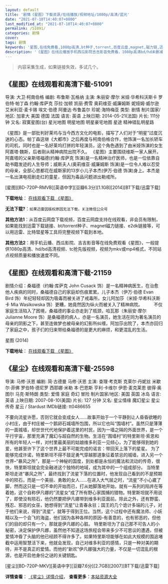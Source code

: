 ```yaml
---
layout: default
title: '剧情《星图》下载资源/在线播放/视频地址/1080p/高清/蓝光'
date: "2021-07-10T14:40:07+0800"
last_modified_at: "2021-07-10T14:40:07+0800"
permalink: /51091/
categories: 剧情
cover:
tags: 剧情
keywords: '星图,在线免费看,1080p高清,bt种子,torrent,百度云盘,magnet,磁力链,迅雷下载资源'
description: '《星图》在线云播放手机西瓜影院吉吉影音免费看，1080p高清bd/hd未删减完整版和tc抢先枪版，mkv/mp4格式，附带bt/torrent种子、magnet/磁力链、百度云盘、网盘资源迅雷下载链接'
---
```


>内容采集生成，如果链接失效，多试几个。


## 《星图》在线观看和高清下载-51091

导演: 大卫·柯南伯格 编剧: 布鲁斯·瓦格纳 主演: 朱丽安·摩尔 米娅·华希科沃斯卡 罗伯特·帕丁森 约翰·库萨克 莎拉·加顿 凯丽·费雪 奥莉维亚·威廉姆斯 妮娅姆·威尔逊 艾米利亚·麦卡锡 埃文·伯德 阿曼达·布鲁盖尔 珍妮·海特梅亚 类型: 剧情 制片国家/地区: 加拿大 美国 德国 法国 语言: 英语 上映日期: 2014-05-21(法国) 片长: 111分钟 又名: 寂寞星图(台) 星光地图 明星地图 明星豪宅地图 星途 精神错乱明星路

《星图》是一部批判好莱坞与当今西方文化的电影，描写了人们对于“明星”过度沉迷的心态。帕丁森这继《大都市》之后再度与柯南伯格合作，他饰演一名加长轿车的司机，同时也是一名好莱坞打拼的年轻演员，这个角色遇到了由米娅饰演的女生阿嘉塔·魏斯，后者刚从精神病院出院不久。 《星图》主要围绕维斯一家人展开。阿嘉塔的父亲斯塔福德(约翰·库萨克 饰演)是一名精神治疗医师，也是一位依靠自助书籍发迹的人生导师；威斯夫人(奥莉维亚·威廉姆斯 饰演)是一位令人难以忍受的母亲，全部心思都花在威斯家的13岁小儿子本杰(伊万·伯德 饰演)身上。本杰是一名出演电视剧走红的童星，但因为毒品问题进出勒戒所。


[星图][BD-720P-RMVB][英语中字][豆瓣6.3分][1.1GB][2014][BT下载/迅雷下载]

**下载地址**： [在线观看下载 《星图》](https://www.btdx8.com/torrent/maps_to_the_stars_2014.html) 


**无法下载?**：`如果迅雷因版权原因无法下载，关注微信公众号 `

**其他方法1**：从百度云网盘下载视频，百度云网盘支持在线观看，非会员有限制，如果能找到迅雷下载链接、bt/torrent种子、magnet磁力链接、e2dk链接等，可以用迅雷、比特彗星等工具将完整视频下载到本地。

**其他方法2**：用手机云播、西瓜影院、吉吉影音等在线免费观看《星图》，一般提供1080p高清、hd/bd高清视频、tc抢先版视频，视频为mkv或mp4格式，不同站点视频质量和播放速度不同。


## 《星图》在线观看和高清下载-21159

剧情介绍：桑福德（约翰·库萨克 John Cusack 饰）是一名精神病医生，在治愈他人疾病的同时，桑福德自己的家庭却伤痕累累。儿子本杰（伊万·伯德 Evan Bird 饰）年纪轻轻却因为吸毒而被关进了戒毒所，女儿阿加莎（米娅·华希科沃斯卡 Mia Wasikowska 饰）更糟，她竟然因为纵火而被关入了精神病院。  　　不仅家庭生活陷入了困境，桑福德的事业亦走到了瓶颈，哈瓦那（朱丽安·摩尔 Julianne Moore 饰）是桑福德的病人，亦是一名演员，她生活在同为著名演员的母亲的阴影之下，甚至连做梦也被母亲的幻影所纠缠。阿加莎出院了，本杰亦回归了家庭之中，孩子们的归来带给桑福德的是更大的麻烦，和更混乱的生活。


星图 (2014)

**下载地址**： [在线观看下载 《星图》](https://www.btbtdy.me/btdy/dy1435.html) 


## 《星尘》在线观看和高清下载-25598

导演: 马修·沃恩 编剧: 简·古德曼 马修·沃恩 主演: 查理·考克斯 克莱尔·丹妮丝 米歇尔·菲佛 罗伯特·德尼罗 西耶娜·米勒 本·巴恩斯 亨利·卡维尔 伊恩·麦克莱恩 彼得·奥图尔 马克·斯特朗 类型: 爱情 家庭 奇幻 冒险 制片国家/地区: 美国 英国 冰岛 语言: 英语 上映日期: 2007-08-10(美国) 片长: 127 分钟 又名: 星尘情缘 魔幻星尘 星尘传奇 星云 / Stardust IMDb链接: tt0486655

不要向流星许愿，否则它就会变成女人……故事开始于一个平静到让人昏昏欲睡的小村庄，由于村庄被一个鹅卵石城墙所包围，所以它也叫“围墙村”。虽然只是薄薄的一面城墙，却世世代代地保护着这里的村民，因为一墙之隔的外面世界，是一个平行宇宙，那里充满了魔幻与超自然的生物。生活在“围墙村”的特里斯坦·索恩和所有的年轻人一样，对村里最美丽的姑娘维多利亚一见倾心，为了能够得到她的爱，他甚至许下了这个世界上最不可能完成的诺言：带回天上落下的星星。 为了能够完成许诺，特里斯坦不得不鼓足勇气穿越那道象征着禁忌的城墙，进入另一个世界–“暴风之所”，那是一个神秘的国度，到处都是永恒的魔法和流动的传奇，很快，特里斯坦就会完全融进这个独特的地域，成为其中的一个组成部分。 当特里斯坦走进“暴风之所”，最终找到了流星下落的位置时，他发现自己看到的不是预期中的陨石，而是一个美丽、勇敢的女人……在进入大气层之时，“流星”不小心崴了脚，然而这只是一切不幸的开始而已，打从她脚落地开始，就有一系列的陷井在等着她，这个自称伊凡娜的“流星女”成了所有野心家围捕的猎物。特里斯坦就不用说了，即使没有陨石，他仍然要把伊凡娜带到维多利亚面前。除此之外，还有野蛮、残忍、邪恶的女巫，她想得到“流星”让青春永驻；国王的几个诡计多端的儿子，对于他们来说，得到“流星”，就等于得到王位。当然，这个过程中还有魔法师、小妖精以及一个会飞的海盗，他们因为各种各样的原因–有善意的，也有邪恶的，但他们的目的却只有一个，那就是伊凡娜的心脏。 特里斯坦为了自己那不可告人的小秘密，决定保护伊凡娜，虽然他不知道这场旅程会带来多少不可思议的遭遇，但被爱情冲昏了头脑的他已经顾不得许多了。如果特里斯坦能够在如此大规模的围追堵截中运用智慧活下来，他就会发现，自己对维多利亚的感情，只是一种对美的期待，并不是真正的爱情。而他的“新欢”伊凡娜强大的力量，不仅是一切混乱的根源，也是开启他身份之谜的关键钥匙。


[星尘][BD-720P-MKV][英语中字][豆瓣7.6分][2.7GB][2007][BT下载/迅雷下载]

**详情查看**： [《星尘》详情介绍](/movie/25598/)， **查看更多**：[本站资源大全](/movie/t/all/)

